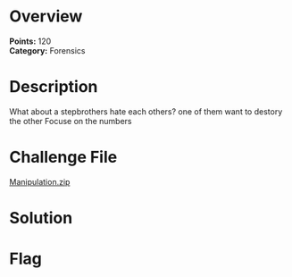 # Overview
<b> Points:</b> 120
<br>
<b>Category:</b> Forensics

# Description
What about a stepbrothers hate each others? one of them want to destory the other Focuse on the numbers


# Challenge File
[Manipulation.zip](./Manipulation.zip)

# Solution

# Flag


